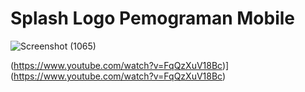# Splash Logo Pemograman Mobile

![Screenshot (1065)](https://github.com/FsBagaskorooooo/Splash-Logo_PemogramanMobile/assets/130354090/fb2cf579-c6ba-4cdf-8f5c-340c6a6271c4)

(https://www.youtube.com/watch?v=FqQzXuV18Bc)](https://www.youtube.com/watch?v=FqQzXuV18Bc)

